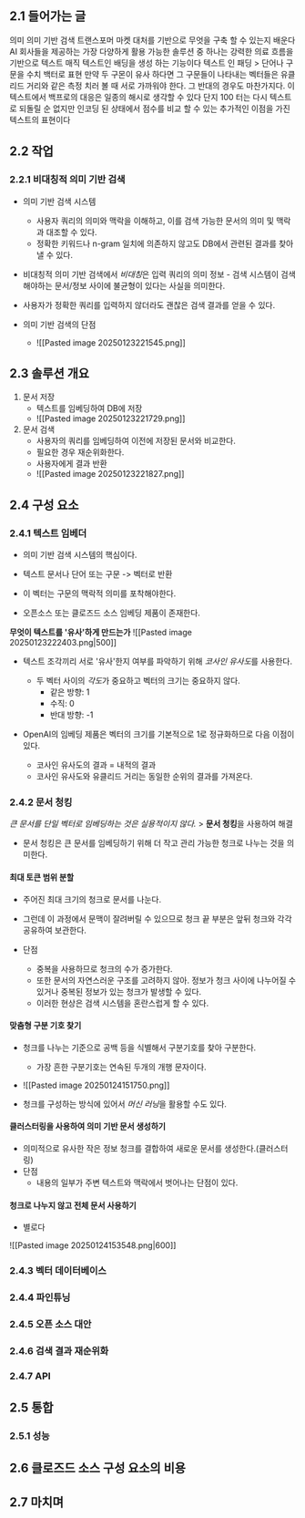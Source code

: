 ## 2.1 들어가는 글
의미 의미 기반 검색 트랜스포머 마켓 대처를 기반으로 무엇을 구축 할 수 있는지 배운다
AI 회사들을 제공하는 가장 다양하게 활용 가능한 솔루션 중 하나는 강력한 의료 흐름을 기반으로 텍스트 매직 텍스트인 배딩을 생성 하는 기능이다
텍스트 인 패딩 > 단어나 구문을 수치 백터로 표현
만약 두 구몬이 유사 하다면 그 구문들이 나타내는 벡터들은 유클리드 거리와 같은 측정 치러 볼 때 서로 가까워야 한다. 그 반대의 경우도 마찬가지다.
이 텍스트에서 백프로의 대응은 일종의 해시로 생각할 수 있다
단지 100 터는 다시 텍스트로 되돌릴 순 없지만 인코딩 된 상태에서 점수를 비교 할 수 있는 추가적인 이점을 가진 텍스트의 표현이다


## 2.2 작업

### 2.2.1 비대칭적 의미 기반 검색
- 의미 기반 검색 시스템
	- 사용자 쿼리의 의미와 맥락을 이해하고, 이를 검색 가능한 문서의 의미 및 맥락과 대조할 수 있다.
	- 정확한 키워드나 n-gram 일치에 의존하지 않고도 DB에서 관련된 결과를 찾아낼 수 있다.
	
- 비대칭적 의미 기반 검색에서 *비대칭*은 입력 쿼리의 의미 정보 - 검색 시스템이 검색해야하는 문서/정보 사이에 불균형이 있다는 사실을 의미한다.
- 사용자가 정확한 쿼리를 입력하지 않더라도 괜찮은 검색 결과를 얻을 수 있다.

- 의미 기반 검색의 단점
	- ![[Pasted image 20250123221545.png]]

## 2.3 솔루션 개요
1. 문서 저장
	- 텍스트를 임베딩하여 DB에 저장
	- ![[Pasted image 20250123221729.png]]
2. 문서 검색
	- 사용자의 쿼리를 임베딩하여 이전에 저장된 문서와 비교한다.
	- 필요한 경우 재순위화한다.
	- 사용자에게 결과 반환
	- ![[Pasted image 20250123221827.png]]

## 2.4 구성 요소

### 2.4.1 텍스트 임베더
- 의미 기반 검색 시스템의 핵심이다.
- 텍스트 문서나 단어 또는 구문 -> 벡터로 반환
- 이 벡터는 구문의 맥락적 의미를 포착해야한다.

- 오픈소스 또는 클로즈드 소스 임베딩 제품이 존재한다.

**무엇이 텍스트를 '유사'하게 만드는가**
![[Pasted image 20250123222403.png|500]]
- 텍스트 조각끼리 서로 '유사'한지 여부를 파악하기 위해 *코사인 유사도*를 사용한다.
	- 두 벡터 사이의 *각도*가 중요하고 벡터의 크기는 중요하지 않다.
		- 같은 방향: 1
		- 수직: 0
		- 반대 방향: -1

- OpenAI의 임베딩 제품은 벡터의 크기를 기본적으로 1로 정규화하므로 다음 이점이 있다.
	- 코사인 유사도의 결과 = 내적의 결과
	- 코사인 유사도와 유클리드 거리는 동일한 순위의 결과를 가져온다.
### 2.4.2 문서 청킹
*큰 문서를 단일 벡터로 임베딩하는 것은 실용적이지 않다.* > **문서 청킹**을 사용하여 해결

- 문서 청킹은 큰 문서를 임베딩하기 위해 더 작고 관리 가능한 청크로 나누는 것을 의미한다.

#### 최대 토큰 범위 분할
- 주어진 최대 크기의 청크로 문서를 나눈다.
- 그런데 이 과정에서 문맥이 잘려버릴 수 있으므로 청크 끝 부분은 앞뒤 청크와 각각 공유하여 보관한다.

- 단점
	- 중복을 사용하므로 청크의 수가 증가한다.
	- 또한 문서의 자연스러운 구조를 고려하지 않아. 정보가 청크 사이에 나누어질 수 있거나 중복된 정보가 있는 청크가 발생할 수 있다.
	- 이러한 현상은 검색 시스템을 혼란스럽게 할 수 있다.

#### 맞춤형 구분 기호 찾기
- 청크를 나누는 기준으로 공백 등을 식별해서 구분기호를 찾아 구분한다.
	- 가장 흔한 구분기호는 연속된 두개의 개행 문자이다.

- ![[Pasted image 20250124151750.png]]

- 청크를 구성하는 방식에 있어서 *머신 러닝*을 활용할 수도 있다.

#### 클러스터링을 사용하여 의미 기반 문서 생성하기
- 의미적으로 유사한 작은 정보 청크를 결합하여 새로운 문서를 생성한다.(클러스터링)
- 단점
	- 내용의 일부가 주변 텍스트와 맥락에서 벗어나는 단점이 있다.

#### 청크로 나누지 않고 전체 문서 사용하기
- 별로다

![[Pasted image 20250124153548.png|600]]

### 2.4.3 벡터 데이터베이스

### 2.4.4 파인튜닝

### 2.4.5 오픈 소스 대안

### 2.4.6 검색 결과 재순위화

### 2.4.7 API

## 2.5 통합

### 2.5.1 성능

## 2.6 클로즈드 소스 구성 요소의 비용

## 2.7 마치며